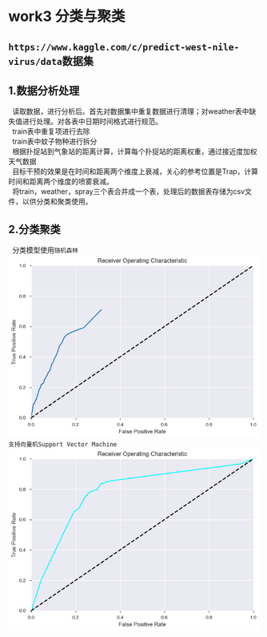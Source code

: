 # work3 分类与聚类  
## `https://www.kaggle.com/c/predict-west-nile-virus/data`数据集  
## 1.数据分析处理  
   读取数据，进行分析后。首先对数据集中重复数据进行清理；对weather表中缺失值进行处理。对各表中日期时间格式进行规范。  
   train表中重复项进行去除  
   train表中蚊子物种进行拆分  
   根据扑捉站到气象站的距离计算，计算每个扑捉站的距离权重，通过接近度加权天气数据  
   目标干预的效果是在时间和距离两个维度上衰减，关心的参考位置是Trap，计算时间和距离两个维度的喷雾衰减。  
   将train，weather，spray三个表合并成一个表，处理后的数据表存储为csv文件，以供分类和聚类使用。  
## 2.分类聚类  
   分类模型使用`随机森林`  
   ![](https://github.com/michaellee666/work3/blob/master/RandomForest.png)  
   `支持向量机Support Vector Machine`
   ![](https://github.com/michaellee666/work3/blob/master/SVM.png)  
